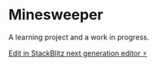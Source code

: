 # Minesweeper

A learning project and a work in progress.

[Edit in StackBlitz next generation editor ⚡️](https://stackblitz.com/~/github.com/Niklikescode/Minesweeper)
